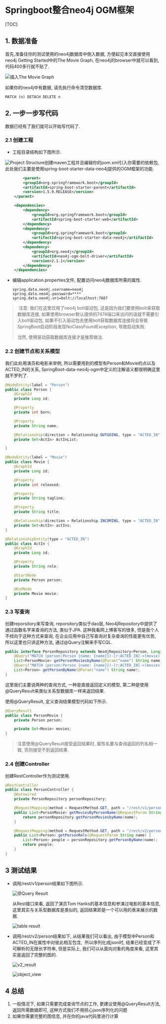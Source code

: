 

# Springboot整合neo4j OGM框架

[TOC]

## 1. 数据准备

首先,准备往你的测试使用的neo4j数据库中倒入数据, 方便起见本文直接使用neo4j Getting Started中的The Movie Graph, 在neo4j的browser中就可以看到, 代码400多行就不贴了.

![插入The Movie Graph](./pic/movie_graph.png)



如果你的neo4j中有数据, 请先执行命令清空数据库.

```
MATCH (n) DETACH DELETE n
```

## 2. 一步一步写代码

数据已经有了我们就可以开始写代码了.

### 2.1 创建工程

- 工程目录结构如下图所示.

  

![Project Structure](./pic/project_structure.png)创建maven工程并且编辑你的pom.xml引入你需要的依赖包, 此处我们主要是使用spring-boot-starter-data-neo4j提供的OGM框架的功能.

``` xml
		<parent>
        <groupId>org.springframework.boot</groupId>
        <artifactId>spring-boot-starter-parent</artifactId>
        <version>1.5.9.RELEASE</version>
    </parent>

    <dependencies>
        <dependency>
            <groupId>org.springframework.boot</groupId>
            <artifactId>spring-boot-starter-web</artifactId>
        </dependency>
        <dependency>
            <groupId>org.springframework.boot</groupId>
            <artifactId>spring-boot-starter-data-neo4j</artifactId>
        </dependency>
        <dependency>
            <groupId>org.neo4j</groupId>
            <artifactId>neo4j-ogm-bolt-driver</artifactId>
            <version>2.1.1</version>
        </dependency>
    </dependencies>
```



- 编辑application.properties文件, 配置访问neo4j数据库所需的属性.

  ```properties
  spring.data.neo4j.username=neo4j
  spring.data.neo4j.password=****
  spring.data.neo4j.uri=bolt://localhost:7687
  ```

>  注意: 我们在这里饮用了neo4j bolt驱动包, 这是因为我们要使用bolt来获取数据库连接, 如果使用browser默认提供的7474端口来访问的话就不需要引入bolt驱动包, 如果不引入驱动包去使用bolt获取数据库连接将会导致SpringBoot启动阶段发现NoClassFoundException, 导致启动失败.
>
> 当然, 使用驱动获取数据库连接才是推荐做法.

### 2.2 创建节点和关系模型

我们此处用演员和电影来举例, 所以需要用到的模型有Person和Movie的点以及ACTED_IN的关系, SpringBoot-data-neo4j-ogm中定义的注解语义都很明确这里就不罗列了.

```java
@NodeEntity(label = "Person")
public class Person {
    @GraphId
    private Long id;

    @Property
    private int born;

    @Property
    private String name;

    @Relationship(direction = Relationship.OUTGOING, type = "ACTED_IN")
    private Set<ActIn> ActInList;

}

```

```java
@NodeEntity(label = "Movie")
public class Movie {
    @GraphId
    private Long id;

    @Property
    private int released;

    @Property
    private String tagline;

    @Property
    private String title;

    @Relationship(direction = Relationship.INCOMING, type = "ACTED_IN")
    private Set<ActIn> actIns;
}
```

```java
@RelationshipEntity(type = "ACTED_IN")
public class ActIn {
    @GraphId
    private Long id;

    @Property
    private String role;

    @StartNode
    private Person person;

    @EndNode
    private Movie movie;
}
```



### 2.3 写查询

创建reporsitory来写查询, reporsitory类似于dao层, Neo4jRepository中提供了通过函数名字来查询的方法, 类似于JPA. 这种我看网上博客写的很多, 但是我个人不倾向于这种方式来查询, 在企业应用中自己写查询对复杂查询的性能更有优势, 所以这里也只讲这种方法, 通过@Query注解来手写CQL.

```java
public interface PersonRepository extends Neo4jRepository<Person, Long> {
    @Query("MATCH (person:Person {name: {name}})-[r:ACTED_IN]->(movie) RETURN person,collect(movie) as movies")
    List<PersonMovie> getPersonMoviesbyName(@Param("name") String name);
    @Query("MATCH (person:Person {name: {name}})-[r:ACTED_IN]->(movies) RETURN person,r,movies")
    List<Person> getPersonByName(@Param("name") String name);
}
```

这里我们主要说两种的查询方式, 一种是直接返回定义的模型, 第二种是使用@QueryResult来类似关系型数据库一样来返回结果.

使用@QueryResult, 定义查询结果模型代码如下所示.

```java
@QueryResult
public class PersonMovie {
    private Person person;

    private Set<Movie> movies;
}
```

> 注意使用@QueryResult接受返回结果时, 属性名要与查询返回的列名相一致, 否则接受不到返回结果.

### 2.4 创建Controller

创建RestController作为测试使用.

```java
@RestController
public class PersonController {
    @Autowired
    private PersonRepository personRepository;

    @RequestMapping(method = RequestMethod.GET, path = "/rest/v1/person")
    public List<PersonMovie> getMoviesByPersonName(@RequestParam String name) {
        return personRepository.getPersonMoviesbyName(name);
    }

    @RequestMapping(method = RequestMethod.GET, path = "/rest/v2/person")
    public List<Person> getPersonRels(@RequestParam String name) {
        List<Person> people = personRepository.getPersonByName(name);
        return people;
    }
}
```

## 3 测试结果

- 调用/rest/v1/person结果如下图所示.

  ![@Query Result](./pic/v1_result.png)

  从Rest接口来看, 返回了演员Tom Hanks的基本信息和参演过电影的基本信息, 这里其实与关系型数据库是类似的, 返回结果即是一个可以用的表来展示的数据.

  ![table result](./pic/table_result.png)

  

- 调用/rest/v2/person结果如下, 从结果我们可以看出, 由于模型中Person和ACTED_IN在属性中对彼此相互包含,  所以序列化成json时, 结果已经变成了不可解析的无限长字符串, 但是实际上, 我们可以从面向对象的角度来看, 这里其实是返回了完整的图的.

  ![v2_result](./pic/v2_result.png)

  ![object_view](./pic/object_view.png)

## 4 总结

1. 一般情况下, 如果只需要完成查询节点的工作, 更建议使用@QueryResult方法, 返回所需数据即可, 这种方式我们不用担心json序列化的问题
2. 如果你需要完整的图信息, 并在你的java代码里进行计算